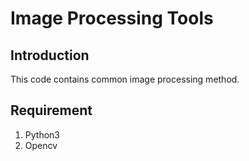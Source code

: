 # Image Processing Tools

## Introduction

This code contains common image processing method.

## Requirement

1. Python3
2. Opencv
